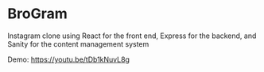# BroGram
Instagram clone using React for the front end, Express for the backend, and Sanity for the content management system

Demo: https://youtu.be/tDb1kNuvL8g
